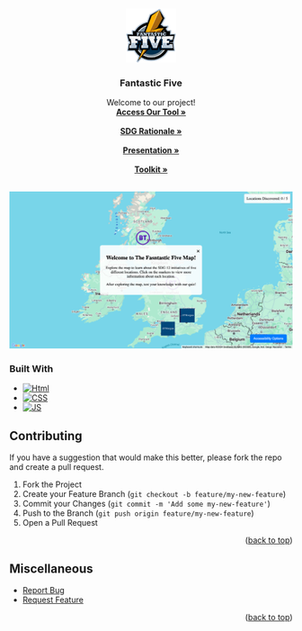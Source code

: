 <a id="readme-top"></a>

<br />
<div align="center">
  <a href="https://github.com/ebenezer103/World-Skills">
    <img src="img/fantastic-five.png" alt="Logo" width="90" height="95.7">
  </a>

  <h3 align="center">Fantastic Five</h3>

  <p align="center">
    Welcome to our project!
    <br />
    <a href="https://github.com/ebenezer103/World-Skills"><strong>Access Our Tool »</strong></a>
    <br />
    <br />
    <a href="https://github.com/ebenezer103/World-Skills/blob/main/SDG%20Rationale.pdf"><strong>SDG Rationale »</strong></a>
    <br />
    <br />
    <a href="https://github.com/ebenezer103/World-Skills/blob/main/Fantastic%20Five_.pptx"><strong>Presentation »</strong></a>
    <br />
    <br />
    <a href="https://github.com/ebenezer103/World-Skills/blob/main/Toolkit_%20How%20to%20Use%20The%20Fantastic%20Five%20Website%20(2).pdf"><strong>Toolkit »</strong></a>
    <br />
    <br />
  </p>
</div>


[![Screenshot][product-screenshot]](https://ebenezer103.github.io/World-Skills/)

### Built With

* [![Html][html-logo]][html-url]
* [![CSS][css-logo]][css-url]
* [![JS][js-logo]][js-url]


## Contributing

If you have a suggestion that would make this better, please fork the repo and create a pull request.

1. Fork the Project
2. Create your Feature Branch (`git checkout -b feature/my-new-feature`)
3. Commit your Changes (`git commit -m 'Add some my-new-feature'`)
4. Push to the Branch (`git push origin feature/my-new-feature`)
5. Open a Pull Request

<p align="right">(<a href="#readme-top">back to top</a>)</p>


## Miscellaneous

* [Report Bug](https://github.com/ebenezer103/World-Skills/issues/new?labels=bug&template=bug-report---.md)
* [Request Feature](https://github.com/ebenezer103/World-Skills/issues/new?labels=enhancement&template=feature-request---.md)

<p align="right">(<a href="#readme-top">back to top</a>)</p>

[product-screenshot]: img/World-Skills-Screenshot.png
[contributors-shield]: https://github.com/ebenezer103/World-Skills/graphs/contributors
[html-url]: https://developer.mozilla.org/en-US/docs/Web/HTML
[css-url]: https://developer.mozilla.org/en-US/docs/Web/CSS
[js-url]: https://developer.mozilla.org/en-US/docs/Web/JavaScript
[html-logo]: https://img.shields.io/badge/HTML-239120?style=for-the-badge&logo=html5&logoColor=white
[css-logo]: https://img.shields.io/badge/CSS-239120?&style=for-the-badge&logo=css3&logoColor=white
[js-logo]: https://img.shields.io/badge/JavaScript-F7DF1E?style=for-the-badge&logo=javascript&logoColor=black
